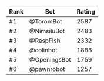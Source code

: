 Rank|Bot|Rating
---|---|---
#1|@ToromBot|2587
#2|@NimsiluBot|2483
#3|@RaspFish|2332
#4|@colinbot|1888
#5|@OpeningsBot|1759
#6|@pawnrobot|1257
